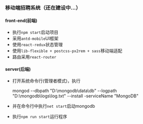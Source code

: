 ### 移动端招聘系统（还在建设中...）

#### front-end(前端)

- 执行`npm start`启动项目
- 采用`antd-mobile`UI框架
- 使用`react-redux`状态管理
- 使用`lib-flexible + postcss-px2rem + sass`移动端适配
- 路由采用`react-router`

#### server(后端)

- 打开系统命令行(管理者模式)，执行

    mongod --dbpath "D:\mongodb\data\db" --logpath "D:\mongodb\logs\log.txt"  --install -serviceName "MongoDB"  

- 并在命令行中执行`net start`启动mongodb
- 执行`npm run start`运行程序